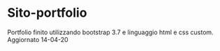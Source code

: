 # Sito-portfolio
Portfolio finito utilizzando bootstrap 3.7 e linguaggio html e css custom. Aggiornato 14-04-20
